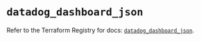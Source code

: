 # `datadog_dashboard_json`

Refer to the Terraform Registry for docs: [`datadog_dashboard_json`](https://registry.terraform.io/providers/datadog/datadog/3.40.0/docs/resources/dashboard_json).
